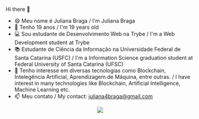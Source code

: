 Hi there 👋
- :smile: Meu nome é Juliana Braga / I'm Juliana Braga 
- :girl: Tenho 19 anos / I'm 19 years old 
- :computer: Sou estudante de Desenvolvimento Web na Trybe / I'm a Web Development student at Trybe
- :books: Estudante de Ciência da Informação na Universidade Federal de Santa Catarina (USFC) / I'm a Information Science graduation student at Federal University of Santa Catarina (UFSC) 
- :eyes:	Tenho interesse em diversas tecnologias como Blockchain, Intelegência Artificial, Aprendizagem de Máquina, entre outras. / I have interest in many technologies like Blockchain, Artificial Intelligence, Machine Learning etc. 
- 📫 Meu contato / My contact: juliana4braga@gmail.com


<div align="center">
  <a href="https://www.linkedin.com/in/julianabbraga/" target="_blank"><img src="https://img.shields.io/badge/-LinkedIn-%230077B5?style=for-the-badge&logo=linkedin&logoColor=white" target="_blank"></a> 
</div>

<!--
**JulianaBraga/JulianaBraga** is a ✨ _special_ ✨ repository because its `README.md` (this file) appears on your GitHub profile.

Here are some ideas to get you started:

- 🔭 I’m currently working on ...
- 🌱 I’m currently learning ...
- 👯 I’m looking to collaborate on ...
- 🤔 I’m looking for help with ...
- 💬 Ask me about ...
- 📫 How to reach me: ...
- 😄 Pronouns: ...
- ⚡ Fun fact: ...
-->
